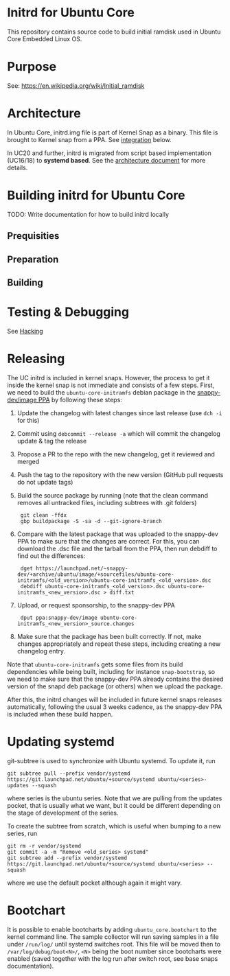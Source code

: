 # Initrd for Ubuntu Core

This repository contains source code to build initial ramdisk used in Ubuntu Core Embedded Linux OS.

# Purpose

See: https://en.wikipedia.org/wiki/Initial_ramdisk

# Architecture

In Ubuntu Core, initrd.img file is part of Kernel Snap as a binary. This file is brought to Kernel snap from a PPA. See [integration](#integrating-with-kernel-snap) below.

In UC20 and further, initrd is migrated from script based
implementation (UC16/18) to **systemd based**.  See the [architecture
document](ARCHITECTURE.md) for more details.

# Building initrd for Ubuntu Core

TODO: Write documentation for how to build initrd locally

## Prequisities

## Preparation

## Building

# Testing & Debugging

See [Hacking](HACKING.md)

# Releasing

The UC initrd is included in kernel snaps. However, the process to get
it inside the kernel snap is not immediate and consists of a few
steps. First, we need to build the `ubuntu-core-initramfs`
debian package in the [snappy-dev/image
PPA](https://launchpad.net/~snappy-dev/+archive/ubuntu/image) by
following these steps:

1. Update the changelog with latest changes since last release (use `dch -i` for this)
1. Commit using `debcommit --release -a` which will commit the changelog update & tag the release
1. Propose a PR to the repo with the new changelog, get it reviewed and merged
1. Push the tag to the repository with the new version (GitHub pull requests do not update tags)
1. Build the source package by running (note that the clean command
   removes all untracked files, including subtrees with .git folders)

        git clean -ffdx
        gbp buildpackage -S -sa -d --git-ignore-branch

1. Compare with the latest package that was uploaded to the snappy-dev
PPA to make sure that the changes are correct.  For this, you can
download the .dsc file and the tarball from the PPA, then run debdiff
to find out the differences:

        dget https://launchpad.net/~snappy-dev/+archive/ubuntu/image/+sourcefiles/ubuntu-core-initramfs/<old_version>/ubuntu-core-initramfs_<old_version>.dsc
        debdiff ubuntu-core-initramfs_<old_version>.dsc ubuntu-core-initramfs_<new_version>.dsc > diff.txt

1. Upload, or request sponsorship, to the snappy-dev PPA

        dput ppa:snappy-dev/image ubuntu-core-initramfs_<new_version>_source.changes

1. Make sure that the package has been built correctly. If not, make
   changes appropriately and repeat these steps, including creating a
   new changelog entry.

Note that `ubuntu-core-initramfs` gets some files from its build
dependencies while being built, including for instance
`snap-bootstrap`, so we need to make sure that the snappy-dev PPA
already contains the desired version of the snapd deb package (or
others) when we upload the package.

After this, the initrd changes will be included in future kernel snaps
releases automatically, following the usual 3 weeks cadence, as the
snappy-dev PPA is included when these build happen.

# Updating systemd

git-subtree is used to synchronize with Ubuntu systemd. To update it, run

    git subtree pull --prefix vendor/systemd https://git.launchpad.net/ubuntu/+source/systemd ubuntu/<series>-updates --squash

where series is the ubuntu series. Note that we are pulling from the
updates pocket, that is usually what we want, but it could be
different depending on the stage of development of the series.

To create the subtree from scratch, which is useful when bumping to a
new series, run

    git rm -r vendor/systemd
    git commit -a -m "Remove <old_series> systemd"
    git subtree add --prefix vendor/systemd https://git.launchpad.net/ubuntu/+source/systemd ubuntu/<series> --squash

where we use the default pocket although again it might vary.

# Bootchart

It is possible to enable bootcharts by adding `ubuntu_core.bootchart` to the
kernel command line. The sample collector will run saving samples in a file
under `/run/log/` until systemd switches root. This file will be moved then to
`/var/log/debug/boot<N>/`, `<N>` being the boot number since bootcharts were
enabled (saved together with the log run after switch root, see base snaps
documentation).
